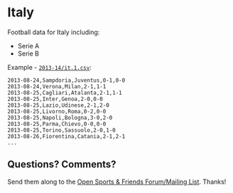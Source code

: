 # Italy


Football data for Italy including:

- Serie A
- Serie B

Example - [`2013-14/it.1.csv`](2013-14/it.1.csv):

```
2013-08-24,Sampdoria,Juventus,0-1,0-0
2013-08-24,Verona,Milan,2-1,1-1
2013-08-25,Cagliari,Atalanta,2-1,1-1
2013-08-25,Inter,Genoa,2-0,0-0
2013-08-25,Lazio,Udinese,2-1,2-0
2013-08-25,Livorno,Roma,0-2,0-0
2013-08-25,Napoli,Bologna,3-0,2-0
2013-08-25,Parma,Chievo,0-0,0-0
2013-08-25,Torino,Sassuolo,2-0,1-0
2013-08-26,Fiorentina,Catania,2-1,2-1
...
```


## Questions? Comments?

Send them along to the
[Open Sports & Friends Forum/Mailing List](http://groups.google.com/group/opensport).
Thanks!

